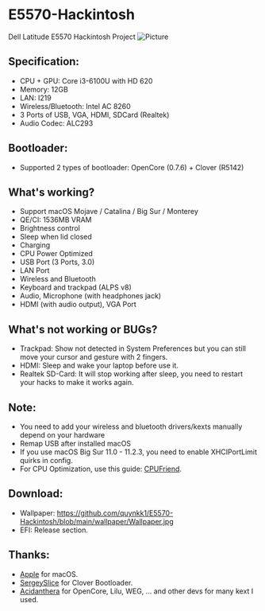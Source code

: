 # E5570-Hackintosh
Dell Latitude E5570 Hackintosh Project
![Picture](https://github.com/quynkk1/E5570-Hackintosh/blob/main/wallpaper/screenshot.png)

## Specification:
- CPU + GPU: Core i3-6100U with HD 620
- Memory: 12GB
- LAN: I219
- Wireless/Bluetooth: Intel AC 8260
- 3 Ports of USB, VGA, HDMI, SDCard (Realtek)
- Audio Codec: ALC293

## Bootloader:
- Supported 2 types of bootloader: OpenCore (0.7.6) + Clover (R5142)

## What's working?
- Support macOS Mojave / Catalina / Big Sur / Monterey
- QE/CI: 1536MB VRAM
- Brightness control
- Sleep when lid closed
- Charging
- CPU Power Optimized
- USB Port (3 Ports, 3.0)
- LAN Port
- Wireless and Bluetooth
- Keyboard and trackpad (ALPS v8)
- Audio, Microphone (with headphones jack)
- HDMI (with audio output), VGA Port

## What's not working or BUGs?
- Trackpad: Show not detected in System Preferences but you can still move your cursor and gesture with 2 fingers.
- HDMI: Sleep and wake your laptop before use it.
- Realtek SD-Card: It will stop working after sleep, you need to restart your hacks to make it works again.

## Note:
- You need to add your wireless and bluetooth drivers/kexts manually depend on your hardware
- Remap USB after installed macOS
- If you use macOS Big Sur 11.0 - 11.2.3, you need to enable XHCIPortLimit quirks in config.
- For CPU Optimization, use this guide: [CPUFriend](https://dortania.github.io/OpenCore-Post-Install/universal/pm.html#using-cpu-friend).

## Download:
- Wallpaper: https://github.com/quynkk1/E5570-Hackintosh/blob/main/wallpaper/Wallpaper.jpg
- EFI: Release section.

## Thanks:
- [Apple](https://www.apple.com/macos/monterey/) for macOS.
- [SergeySlice](https://github.com/CloverHackyColor/CloverBootloader) for Clover Bootloader.
- [Acidanthera](https://github.com/acidanthera) for OpenCore, Lilu, WEG, ... and other devs for many kext I used.
